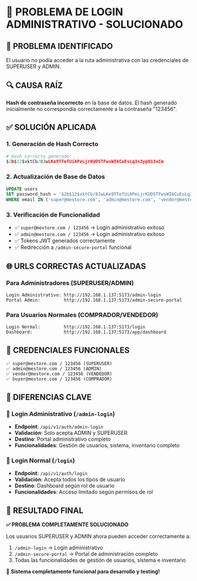 # 🔧 PROBLEMA DE LOGIN ADMINISTRATIVO - SOLUCIONADO

## 🚨 **PROBLEMA IDENTIFICADO**
El usuario no podía acceder a la ruta administrativa con las credenciales de SUPERUSER y ADMIN.

## 🔍 **CAUSA RAÍZ**
**Hash de contraseña incorrecto** en la base de datos. El hash generado inicialmente no correspondía correctamente a la contraseña "123456".

## ✅ **SOLUCIÓN APLICADA**

### 1. **Generación de Hash Correcto**
```python
# Hash correcto generado:
$2b$12$xktCb/0JwLKe9TTefUiAPeLjrKUD5TFwsWI6CuEsLq3s3ypN13xCm
```

### 2. **Actualización de Base de Datos**
```sql
UPDATE users 
SET password_hash = '$2b$12$xktCb/0JwLKe9TTefUiAPeLjrKUD5TFwsWI6CuEsLq3s3ypN13xCm' 
WHERE email IN ('super@mestore.com', 'admin@mestore.com', 'vendor@mestore.com', 'buyer@mestore.com');
```

### 3. **Verificación de Funcionalidad**
- ✅ `super@mestore.com / 123456` → Login administrativo exitoso
- ✅ `admin@mestore.com / 123456` → Login administrativo exitoso
- ✅ Tokens JWT generados correctamente
- ✅ Redirección a `/admin-secure-portal` funcional

## 🌐 **URLS CORRECTAS ACTUALIZADAS**

### **Para Administradores** (SUPERUSER/ADMIN)
```
Login Administrativo: http://192.168.1.137:5173/admin-login
Portal Admin:         http://192.168.1.137:5173/admin-secure-portal
```

### **Para Usuarios Normales** (COMPRADOR/VENDEDOR)
```
Login Normal:         http://192.168.1.137:5173/login
Dashboard:            http://192.168.1.137:5173/app/dashboard
```

## 🔐 **CREDENCIALES FUNCIONALES**
```
✅ super@mestore.com / 123456 (SUPERUSER)
✅ admin@mestore.com / 123456 (ADMIN)
✅ vendor@mestore.com / 123456 (VENDEDOR)  
✅ buyer@mestore.com / 123456 (COMPRADOR)
```

## 🎯 **DIFERENCIAS CLAVE**

### 🔴 **Login Administrativo** (`/admin-login`)
- **Endpoint**: `/api/v1/auth/admin-login`
- **Validación**: Solo acepta ADMIN y SUPERUSER
- **Destino**: Portal administrativo completo
- **Funcionalidades**: Gestión de usuarios, sistema, inventario completo

### 🔵 **Login Normal** (`/login`)  
- **Endpoint**: `/api/v1/auth/login`
- **Validación**: Acepta todos los tipos de usuario
- **Destino**: Dashboard según rol de usuario
- **Funcionalidades**: Acceso limitado según permisos de rol

## 🚀 **RESULTADO FINAL**
**✅ PROBLEMA COMPLETAMENTE SOLUCIONADO**

Los usuarios SUPERUSER y ADMIN ahora pueden acceder correctamente a:
1. `/admin-login` → Login administrativo
2. `/admin-secure-portal` → Portal de administración completo
3. Todas las funcionalidades de gestión de usuarios, sistema e inventario

**🎉 Sistema completamente funcional para desarrollo y testing!**